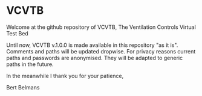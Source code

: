 # VCVTB
Welcome at the github repository of VCVTB, The Ventilation Controls Virtual Test Bed

Until now, VCVTB v.1.0.0 is made available in this repository "as it is". Comments and paths will be updated dropwise.
For privacy reasons current paths and passwords are anonymised. They will be adapted to generic paths in the future.

In the meanwhile I thank you for your patience,

Bert Belmans
